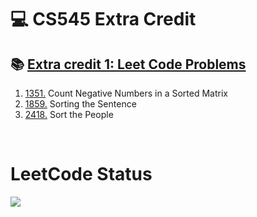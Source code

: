 <h1>💻 CS545 Extra Credit</h1>
<h2>📚 <a href="https://usfca.instructure.com/courses/1611772/assignments/7291128">Extra credit 1: Leet Code Problems</a></h2>
<ol>
  <li><a href="https://leetcode.com/problems/count-negative-numbers-in-a-sorted-matrix/">1351.</a> Count Negative Numbers in a Sorted Matrix</li>
  <li><a href="https://leetcode.com/problems/sorting-the-sentence/">1859.</a> Sorting the Sentence</li>
  <li><a href="https://leetcode.com/problems/sort-the-people/">2418.</a> Sort the People</li>
</ol>
<br/>

<h1>LeetCode Status</h1>
<div>
    <img id="preview" src="https://leetcard.jacoblin.cool/soninhwa94?theme=light&font=Fira%20Code">
</div>
